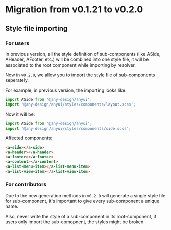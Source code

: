 # Migration from v0.1.21 to v0.2.0

## Style file importing

### For users

In previous version, all the style definition of sub-components (like ASide, AHeader, AFooter, etc.) will be combined into one style file, it will be associated to the root component while importing by resolver.

Now in `v0.2.0`, we allow you to import the style file of sub-components seperately.

For example, in previous version, the importing looks like:

```typescript
import ASide from '@any-design/anyui';
import '@any-design/anyui/styles/components/layout.scss';
```

Now it will be:

```typescript
import ASide from '@any-design/anyui';
import '@any-design/anyui/styles/components/side.scss';
```

Affected components:

```html
<a-side></a-side>
<a-header></a-header>
<a-footer></a-footer>
<a-content></a-content>
<a-list-menu-item></a-list-menu-item>
<a-list-view-item></a-list-view-item>
```

### For contributors

Due to the new generation methods in `v0.2.0` will generate a single style file for sub-component, it's important to give every sub-component a unique name.

Also, never write the style of a sub-component in its root-component, if users only import the sub-comopnent, the styles might be broken.
